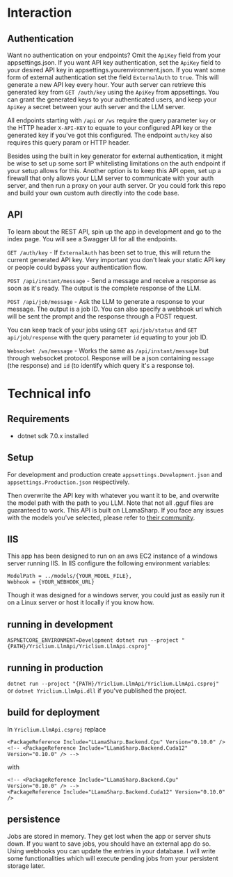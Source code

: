 # Interaction
## Authentication
Want no authentication on your endpoints? Omit the `ApiKey` field from your appsettings.json.
If you want API key authentication, set the `ApiKey` field to your desired API key in appsettings.yourenvironment.json.
If you want some form of external authentication set the field `ExternalAuth` to `true`. This will generate a new API key every hour. Your auth server can retrieve this generated key from `GET /auth/key` using the `ApiKey` from appsettings. You can grant the generated keys to your authenticated users, and keep your `ApiKey` a secret between your auth server and the LLM server.

All endpoints starting with `/api` or `/ws` require the query parameter `key` or the HTTP header `X-API-KEY` to equate to your configured API key or the generated key if you've got this configured. The endpoint `auth/key` also requires this query param or HTTP header.

Besides using the built in key generator for external authentication, it might be wise to set up some sort IP whitelisting limitations on the auth endpoint if your setup allows for this. Another option is to keep this API open, set up a firewall that only allows your LLM server to communicate with your auth server, and then run a proxy on your auth server. Or you could fork this repo and build your own custom auth directly into the code base.

## API
To learn about the REST API, spin up the app in development and go to the index page. You will see a Swagger UI for all the endpoints.

`GET /auth/key` - If `ExternalAuth` has been set to true, this will return the current generated API key. Very important you don't leak your static API key or people could bypass your authentication flow.

`POST /api/instant/message` - Send a message and receive a response as soon as it's ready. The output is the complete response of the LLM.

`POST /api/job/message` - Ask the LLM to generate a response to your message. The output is a job ID. You can also specify a webhook url which will be sent the prompt and the response through a POST request.

You can keep track of your jobs using `GET api/job/status` and `GET api/job/response` with the query parameter `id` equating to your job ID.

`Websocket /ws/message` - Works the same as `/api/instant/message` but through websocket protocol. Response will be a json containing `message` (the response) and `id` (to identify which query it's a response to).


# Technical info
## Requirements
- dotnet sdk 7.0.x installed

## Setup
For development and production create `appsettings.Development.json` and `appsettings.Production.json` respectively.

Then overwrite the API key with whatever you want it to be, and overwrite the model path with the path to you LLM. Note that not all .gguf files are guaranteed to work. This API is built on LLamaSharp. If you face any issues with the models you've selected, please refer to [their community](https://github.com/SciSharp/LLamaSharp/discussions).

## IIS
This app has been designed to run on an aws EC2 instance of a windows server running IIS. In IIS configure the following environment variables:
```
ModelPath = ../models/{YOUR_MODEL_FILE},
Webhook = {YOUR_WEBHOOK_URL}
```
Though it was designed for a windows server, you could just as easily run it on a Linux server or host it locally if you know how.

## running in development
`ASPNETCORE_ENVIRONMENT=Development dotnet run --project "{PATH}/Yriclium.LlmApi/Yriclium.LlmApi.csproj"`

## running in production
`dotnet run --project "{PATH}/Yriclium.LlmApi/Yriclium.LlmApi.csproj"` or `dotnet Yriclium.LlmApi.dll` if you've published the project.

## build for deployment
In `Yriclium.LlmApi.csproj` replace
```
<PackageReference Include="LLamaSharp.Backend.Cpu" Version="0.10.0" /> 
<!-- <PackageReference Include="LLamaSharp.Backend.Cuda12" Version="0.10.0" /> -->
```
with
```
<!-- <PackageReference Include="LLamaSharp.Backend.Cpu" Version="0.10.0" /> -->
<PackageReference Include="LLamaSharp.Backend.Cuda12" Version="0.10.0" />
```

## persistence
Jobs are stored in memory. They get lost when the app or server shuts down. If you want to save jobs, you should have an external app do so. Using webhooks you can update the entries in your database. I will write some functionalities which will execute pending jobs from your persistent storage later.